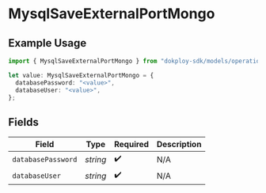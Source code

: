 # MysqlSaveExternalPortMongo

## Example Usage

```typescript
import { MysqlSaveExternalPortMongo } from "dokploy-sdk/models/operations";

let value: MysqlSaveExternalPortMongo = {
  databasePassword: "<value>",
  databaseUser: "<value>",
};
```

## Fields

| Field              | Type               | Required           | Description        |
| ------------------ | ------------------ | ------------------ | ------------------ |
| `databasePassword` | *string*           | :heavy_check_mark: | N/A                |
| `databaseUser`     | *string*           | :heavy_check_mark: | N/A                |